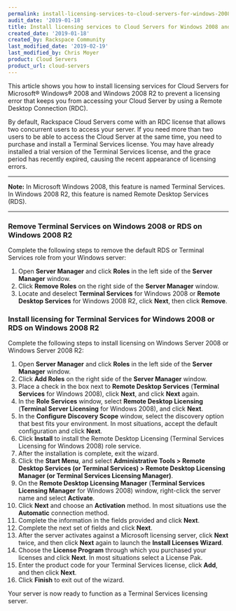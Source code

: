 ```yaml
---
permalink: install-licensing-services-to-cloud-servers-for-windows-2008-to-prevent-licensing-error/
audit_date: '2019-01-18'
title: Install licensing services to Cloud Servers for Windows 2008 and Windows 2008 R2 to prevent a licensing error
created_date: '2019-01-18'
created_by: Rackspace Community
last_modified_date: '2019-02-19'
last_modified_by: Chris Moyer
product: Cloud Servers
product_url: cloud-servers
---
```

This article shows you how to install licensing services for Cloud Servers for Microsoft® Windows® 2008 and Windows 2008 R2 to prevent a licensing error that keeps you from accessing your Cloud Server by using a Remote Desktop Connection (RDC).

By default, Rackspace Cloud Servers come with an RDC license that allows two concurrent users to access your server. If you need more than two users to be able to access the Cloud Server at the same time, you need to purchase and install a Terminal Services license. You may have already installed a trial version of the Terminal Services license, and the grace period has recently expired, causing the recent appearance of licensing errors.

---

**Note:** In Microsoft Windows 2008, this feature is named Terminal Services. In Windows 2008 R2, this feature is named Remote Desktop Services (RDS).

---

### Remove Terminal Services on Windows 2008 or RDS on Windows 2008 R2

Complete the following steps to remove the default RDS or Terminal Services role from your Windows server:

1. Open **Server Manager** and click **Roles** in the left side of the **Server Manager** window.
2. Click **Remove Roles** on the right side of the **Server Manager** window.
3. Locate and deselect **Terminal Services** for Windows 2008 or **Remote Desktop Services** for Windows 2008 R2, click **Next**, then click **Remove**.

### Install licensing for Terminal Services for Windows 2008 or RDS on Windows 2008 R2

Complete the following steps to install licensing on Windows Server 2008 or Windows Server 2008 R2:

1. Open **Server Manager** and click **Roles** in the left side of the **Server Manager** window.
2. Click **Add Roles** on the right side of the **Server Manager** window.
3. Place a check in the box next to **Remote Desktop Services** (**Terminal Services** for Windows 2008), click **Next**, and click **Next** again.
4. In the **Role Services** window, select **Remote Desktop Licensing** (**Terminal Server Licensing** for Windows 2008), and click **Next**.
5. In the **Configure Discovery Scope** window, select the discovery option that best fits your environment. In most situations, accept the default configuration and click **Next**.
6. Click **Install** to install the Remote Desktop Licensing (Terminal Services Licensing for Windows 2008) role service.
7. After the installation is complete, exit the wizard.
8. Click the **Start Menu**, and select **Administrative Tools > Remote Desktop Services (or Terminal Services) > Remote Desktop Licensing Manager (or Terminal Services Licensing Manager)**.
9. On the **Remote Desktop Licensing Manager** (**Terminal Services Licensing Manager** for Windows 2008) window, right-click the server name and select **Activate**.
10. Click **Next** and choose an **Activation** method. In most situations use the **Automatic** connection method.
11. Complete the information in the fields provided and click **Next**.
12. Complete the next set of fields and click **Next**.
13. After the server activates against a Microsoft licensing server, click **Next** twice, and then click **Next** again to launch the **Install Licenses Wizard**.
14. Choose the **License Program** through which you purchased your licenses and click **Next**. In most situations select a License Pak.
15. Enter the product code for your Terminal Services license, click **Add**, and then click **Next**.
16. Click **Finish** to exit out of the wizard.

Your server is now ready to function as a Terminal Services licensing server.
